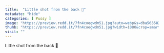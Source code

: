 ```yaml
---
title:  "Little shot from the back 👀"
metadate: "hide"
categories: [ Pussy ]
image: "https://preview.redd.it/7fn4coegwdm51.jpg?auto=webp&s=dba563583449279fcf41090ee300f5c281dafddf"
thumb: "https://preview.redd.it/7fn4coegwdm51.jpg?width=1080&crop=smart&auto=webp&s=50c70bb8a7879c39ba3e19cae27613c94e9c3e51"
visit: ""
---
```

Little shot from the back 👀
